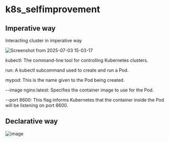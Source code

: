 # k8s_selfimprovement

## Imperative way

Interacting cluster in imperative way

![Screenshot from 2025-07-03 15-03-17](https://github.com/user-attachments/assets/7ef07d5f-f800-4b61-8e0e-831775d86199)


kubectl: The command-line tool for controlling Kubernetes clusters.

run: A kubectl subcommand used to create and run a Pod.

mypod: This is the name given to the Pod being created.

--image nginx:latest: Specifies the container image to use for the Pod.

--port 8600: This flag informs Kubernetes that the container inside the Pod will be listening on port 8600.



## Declarative way

![image](https://github.com/user-attachments/assets/3a9a7e7f-11c4-4aa4-9bca-6d57cf919ad4)

